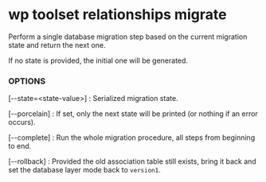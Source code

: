 # wp toolset relationships migrate

Perform a single database migration step based on the current migration state and return the next one.

If no state is provided, the initial one will be generated.

### OPTIONS

[\--state=&lt;state-value&gt;]
: Serialized migration state.

[\--porcelain]
: If set, only the next state will be printed (or nothing if an error occurs).

[\--complete]
: Run the whole migration procedure, all steps from beginning to end.

[\--rollback]
: Provided the old association table still exists, bring it back and set the database layer mode back to `version1`.


